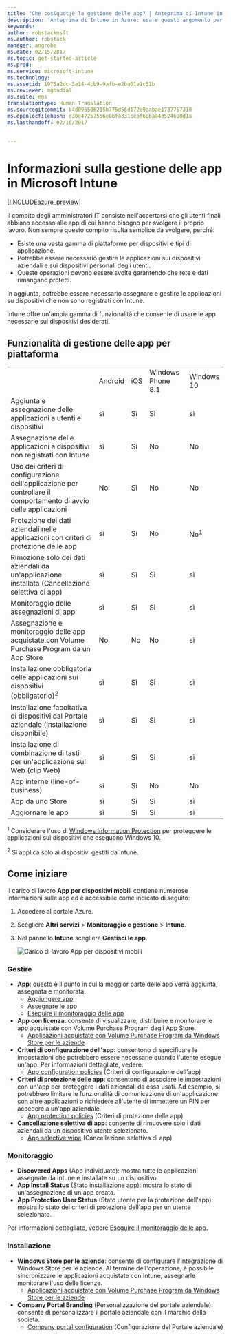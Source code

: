 ```yaml
---
title: "Che cos&quot;è la gestione delle app? | Anteprima di Intune in Azure | Documentazione Microsoft"
description: 'Anteprima di Intune in Azure: usare questo argomento per apprendere le nozioni fondamentali sulla gestione delle app con Microsoft Intune.'
keywords: 
author: robstackmsft
ms.author: robstack
manager: angrobe
ms.date: 02/15/2017
ms.topic: get-started-article
ms.prod: 
ms.service: microsoft-intune
ms.technology: 
ms.assetid: 1975a2dc-3a14-4cb9-9afb-e2ba01a1c51b
ms.reviewer: mghadial
ms.suite: ems
translationtype: Human Translation
ms.sourcegitcommit: b4d095506215b775d56d172e9aabae1737757310
ms.openlocfilehash: d3be47257556e8bfa331cebf68baa43524690d1a
ms.lasthandoff: 02/16/2017


---
```


# <a name="what-is-microsoft-intune-app-management"></a>Informazioni sulla gestione delle app in Microsoft Intune


[!INCLUDE[azure_preview](../includes/azure_preview.md)]


Il compito degli amministratori IT consiste nell'accertarsi che gli utenti finali abbiano accesso alle app di cui hanno bisogno per svolgere il proprio lavoro. Non sempre questo compito risulta semplice da svolgere, perché:
- Esiste una vasta gamma di piattaforme per dispositivi e tipi di applicazione.
- Potrebbe essere necessario gestire le applicazioni sui dispositivi aziendali e sui dispositivi personali degli utenti.
- Queste operazioni devono essere svolte garantendo che rete e dati rimangano protetti. 

In aggiunta, potrebbe essere necessario assegnare e gestire le applicazioni su dispositivi che non sono registrati con Intune.

Intune offre un'ampia gamma di funzionalità che consente di usare le app necessarie sui dispositivi desiderati.

## <a name="app-management-capabilities-by-platform"></a>Funzionalità di gestione delle app per piattaforma

||||||
|-|-|-|-|-|
|&nbsp; |Android|iOS|Windows Phone 8.1|Windows 10|
|Aggiunta e assegnazione delle applicazioni a utenti e dispositivi|sì|Sì|Sì|sì|
|Assegnazione delle applicazioni a dispositivi non registrati con Intune|sì|Sì|No|No|
|Uso dei criteri di configurazione dell'applicazione per controllare il comportamento di avvio delle applicazioni|No|Sì|No|No|
|Protezione dei dati aziendali nelle applicazioni con criteri di protezione delle app|sì|Sì|No|No<sup>1</sup>|
|Rimozione solo dei dati aziendali da un'applicazione installata (Cancellazione selettiva di app)|sì|Sì|Sì|sì|
|Monitoraggio delle assegnazioni di app|sì|Sì|Sì|sì|
|Assegnazione e monitoraggio delle app acquistate con Volume Purchase Program da un App Store|No|No|No|sì|
|Installazione obbligatoria delle applicazioni sui dispositivi (obbligatorio)<sup>2</sup>|sì|Sì|Sì|sì|
|Installazione facoltativa di dispositivi dal Portale aziendale (installazione disponibile)|sì|Sì|Sì|sì|
|Installazione di combinazione di tasti per un'applicazione sul Web (clip Web)|sì|Sì|Sì|sì|
|App interne (line-of-business)|sì|Sì|No|No|
|App da uno Store|sì|Sì|Sì|sì|
|Aggiornare le app|sì|Sì|Sì|sì|

<sup>1</sup> Considerare l'uso di [Windows Information Protection](/intune-azure/configure-devices/how-to-configure-windows-information-protection) per proteggere le applicazioni sui dispositivi che eseguono Windows 10.

<sup>2</sup> Si applica solo ai dispositivi gestiti da Intune.


## <a name="how-to-get-started"></a>Come iniziare

Il carico di lavoro **App per dispositivi mobili** contiene numerose informazioni sulle app ed è accessibile come indicato di seguito:

1. Accedere al portale Azure.
2. Scegliere **Altri servizi** > **Monitoraggio e gestione** > **Intune**.
3. Nel pannello **Intune** scegliere **Gestisci le app**.

    ![Carico di lavoro App per dispositivi mobili](./media/apps-workload.png)

### <a name="manage"></a>Gestire
- **App**: questo è il punto in cui la maggior parte delle app verrà aggiunta, assegnata e monitorata. 
    - [Aggiungere app](add-apps.md)
    - [Assegnare le app](deploy-apps.md)
    - [Eseguire il monitoraggio delle app](monitor-apps.md)
- **App con licenza**: consente di visualizzare, distribuire e monitorare le app acquistate con Volume Purchase Program dagli App Store.
    - [Applicazioni acquistate con Volume Purchase Program da Windows Store per le aziende](wsfb-apps.md)
- **Criteri di configurazione dell'app**: consentono di specificare le impostazioni che potrebbero essere necessarie quando l'utente esegue un'app. Per informazioni dettagliate, vedere:
    - [App configuration policies](app-configuration-policies.md) (Criteri di configurazione dell'app)
- **Criteri di protezione delle app**: consentono di associare le impostazioni con un'app per proteggere i dati aziendali da essa usati. Ad esempio, si potrebbero limitare le funzionalità di comunicazione di un'applicazione con altre applicazioni o richiedere all'utente di immettere un PIN per accedere a un'app aziendale.
    - [App protection policies](app-protection-policies.md) (Criteri di protezione delle app)
- **Cancellazione selettiva di app**: consente di rimuovere solo i dati aziendali da un dispositivo utente selezionato.
    - [App selective wipe](app-selective-wipe.md) (Cancellazione selettiva di app)

### <a name="monitor"></a>Monitoraggio
- **Discovered Apps** (App individuate): mostra tutte le applicazioni assegnate da Intune e installate su un dispositivo.
- **App Install Status** (Stato installazione app): mostra lo stato di un'assegnazione di un'app creata.
- **App Protection User Status** (Stato utente per la protezione dell'app): mostra lo stato dei criteri di protezione dell'app per un utente selezionato.

Per informazioni dettagliate, vedere [Eseguire il monitoraggio delle app](monitor-apps.md).

### <a name="setup"></a>Installazione
<!--- **iOS VPP Tokens**
    - [iOS volume-purchased apps](ios-vpp-apps.md) --->
- **Windows Store per le aziende**: consente di configurare l'integrazione di Windows Store per le aziende. Al termine dell'operazione, è possibile sincronizzare le applicazioni acquistate con Intune, assegnarle monitorare l'uso delle licenze. 
    - [Applicazioni acquistate con Volume Purchase Program da Windows Store per le aziende](wsfb-apps.md)
- **Company Portal Branding** (Personalizzazione del portale aziendale): consente di personalizzare il portale aziendale con il marchio della società. 
    - [Company portal configuration](company-portal-app.md) (Configurazione del Portale aziendale)

